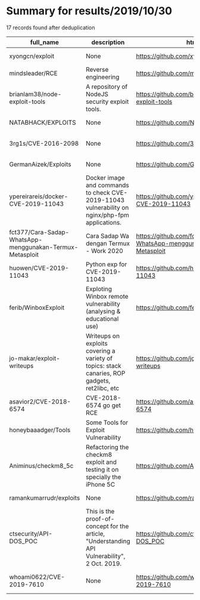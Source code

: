 
# Summary for results/2019/10/30
    
17 records found after deduplication

| full_name | description | html_url | matched_list | matched_count | pushed_at | size | stargazers_count | language | forks_count | vul_ids |
|----------------------------------------------------------|------------------------------------------------------------------------------------------------|-----------------------------------------------------------------------------|----------------------------------|-----------------|---------------------------|--------|--------------------|------------|---------------|--------------------|
| xyongcn/exploit | None | https://github.com/xyongcn/exploit | ['exploit'] | 1 | 2019-10-30 14:49:50+00:00 | 9981 | 2 | C | 2 | [] |
| mindsleader/RCE | Reverse engineering | https://github.com/mindsleader/RCE | ['rce'] | 1 | 2019-10-30 03:35:53+00:00 | 5 | 0 | | 0 | [] |
| brianlam38/node-exploit-tools | A repository of NodeJS security exploit tools. | https://github.com/brianlam38/node-exploit-tools | ['exploit'] | 1 | 2019-10-30 23:46:57+00:00 | 6 | 0 | JavaScript | 0 | [] |
| NATABHACK/EXPLOITS | None | https://github.com/NATABHACK/EXPLOITS | ['exploit'] | 1 | 2019-10-30 15:05:44+00:00 | 1169 | 0 | Python | 0 | [] |
| 3rg1s/CVE-2016-2098 | None | https://github.com/3rg1s/CVE-2016-2098 | ['cve-2'] | 1 | 2019-10-30 12:39:01+00:00 | 2 | 0 | Python | 0 | ['CVE-2016-2098'] |
| GermanAizek/Exploits | None | https://github.com/GermanAizek/Exploits | ['exploit'] | 1 | 2019-10-30 12:00:47+00:00 | 0 | 0 | | 0 | [] |
| ypereirareis/docker-CVE-2019-11043 | Docker image and commands to check CVE-2019-11043 vulnerability on nginx/php-fpm applications. | https://github.com/ypereirareis/docker-CVE-2019-11043 | ['cve-2'] | 1 | 2019-10-30 12:53:43+00:00 | 71 | 6 | Dockerfile | 2 | ['CVE-2019-11043'] |
| fct377/Cara-Sadap-WhatsApp-menggunakan-Termux-Metasploit | Cara Sadap Wa dengan Termux - Work 2020 | https://github.com/fct377/Cara-Sadap-WhatsApp-menggunakan-Termux-Metasploit | ['metasploit module OR payload'] | 1 | 2019-10-30 08:02:06+00:00 | 2 | 1 | nan | 1 | [] |
| huowen/CVE-2019-11043 | Python exp for CVE-2019-11043 | https://github.com/huowen/CVE-2019-11043 | ['cve-2'] | 1 | 2019-10-30 06:19:21+00:00 | 9 | 6 | Python | 1 | ['CVE-2019-11043'] |
| ferib/WinboxExploit | Exploting Winbox remote vulnerability (analysing & educational use) | https://github.com/ferib/WinboxExploit | ['exploit'] | 1 | 2019-10-30 12:57:26+00:00 | 12 | 1 | C# | 1 | [] |
| jo-makar/exploit-writeups | Writeups on exploits covering a variety of topics: stack canaries, ROP gadgets, ret2libc, etc | https://github.com/jo-makar/exploit-writeups | ['exploit'] | 1 | 2019-10-30 14:16:32+00:00 | 142 | 1 | Python | 0 | [] |
| asavior2/CVE-2018-6574 | CVE-2018-6574 go get RCE | https://github.com/asavior2/CVE-2018-6574 | ['cve-2', 'rce'] | 2 | 2019-10-30 21:47:35+00:00 | 9 | 0 | Go | 0 | ['CVE-2018-6574'] |
| honeybaaadger/Tools | Some Tools for Exploit Vulnerability | https://github.com/honeybaaadger/Tools | ['exploit'] | 1 | 2019-10-30 04:04:05+00:00 | 65058 | 0 | Python | 0 | [] |
| Animinus/checkm8_5c | Refactoring the checkm8 exploit and testing it on specially the iPhone 5C | https://github.com/Animinus/checkm8_5c | ['exploit'] | 1 | 2019-10-30 06:53:41+00:00 | 10 | 2 | Python | 1 | [] |
| ramankumarrudr/exploits | None | https://github.com/ramankumarrudr/exploits | ['exploit'] | 1 | 2019-10-30 11:09:27+00:00 | 535 | 0 | | 0 | [] |
| ctsecurity/API-DOS_POC | This is the proof-of-concept for the article, "Understanding API Vulnerability", 2 Oct. 2019. | https://github.com/ctsecurity/API-DOS_POC | ['vulnerability poc'] | 1 | 2019-10-30 07:28:00+00:00 | 20 | 0 | Python | 0 | [] |
| whoami0622/CVE-2019-7610 | None | https://github.com/whoami0622/CVE-2019-7610 | ['cve-2'] | 1 | 2019-10-30 18:00:12+00:00 | 66 | 1 | | 0 | ['CVE-2019-7610'] |
